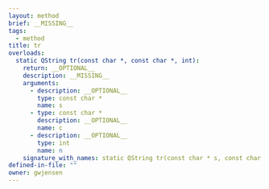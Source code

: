 ```yaml
---
layout: method
brief: __MISSING__
tags:
  - method
title: tr
overloads:
  static QString tr(const char *, const char *, int):
    return: __OPTIONAL__
    description: __MISSING__
    arguments:
      - description: __OPTIONAL__
        type: const char *
        name: s
      - type: const char *
        description: __OPTIONAL__
        name: c
      - description: __OPTIONAL__
        type: int
        name: n
    signature_with_names: static QString tr(const char * s, const char * c, int n)
defined-in-file: ""
owner: gwjensen
---
```

